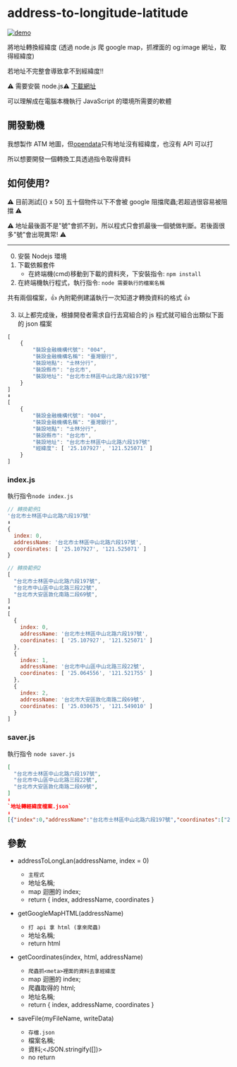# address-to-longitude-latitude

[![demo](https://res.cloudinary.com/marcomontalbano/image/upload/v1655050933/video_to_markdown/images/youtube--DjEiT7szJsA-c05b58ac6eb4c4700831b2b3070cd403.jpg)](https://youtu.be/DjEiT7szJsA "demo")

將地址轉換經緯度 (透過 node.js 爬 google map，抓<meta>裡面的 og:image 網址，取得經緯度)

若地址不完整會導致拿不到經緯度!!

⚠️ 需要安裝 node.js⚠️ [下載網址](https://nodejs.org/zh-tw/download/)

可以理解成在電腦本機執行 JavaScript 的環境所需要的軟體

## 開發動機

我想製作 ATM 地圖，但[opendata](https://data.gov.tw/dataset/24333)只有地址沒有經緯度，也沒有 API 可以打

所以想要開發一個轉換工具透過指令取得資料

## 如何使用?

⚠️ 目前測試[{} x 50] 五十個物件以下不會被 google 阻擋爬蟲;若超過很容易被阻擋 ⚠️

⚠️ 地址最後面不是"號"會抓不到，所以程式只會抓最後一個號做判斷。若後面很多"號"會出現異常! ⚠️

---

0. 安裝 Nodejs 環境
1. 下載依賴套件
   - 在終端機(cmd)移動到下載的資料夾，下安裝指令: `npm install`
2. 在終端機執行程式，執行指令: `node 需要執行的檔案名稱`

共有兩個檔案，👍 內附範例建議執行一次知道才轉換資料的格式 👍

3. 以上都完成後，根據開發者需求自行去寫組合的 js 程式就可組合出類似下面的 json 檔案

```js
[
    {
        "裝設金融機構代號": "004",
        "裝設金融機構名稱": "臺灣銀行",
        "裝設地點": "士林分行",
        "裝設縣市": "台北市",
        "裝設地址": "台北市士林區中山北路六段197號"
    }
]
⬇️
[
    {
        "裝設金融機構代號": "004",
        "裝設金融機構名稱": "臺灣銀行",
        "裝設地點": "士林分行",
        "裝設縣市": "台北市",
        "裝設地址": "台北市士林區中山北路六段197號"
        "經緯度": [ '25.107927', '121.525071' ]
    }
]
```

### index.js

執行指令`node index.js`

```js
// 轉換範例1
'台北市士林區中山北路六段197號'
⬇️
{
  index: 0,
  addressName: '台北市士林區中山北路六段197號',
  coordinates: [ '25.107927', '121.525071' ]
}
```

```js
// 轉換範例2
[
  "台北市士林區中山北路六段197號",
  "台北市中山區中山北路三段22號",
  "台北市大安區敦化南路二段69號",
]
⬇️
[
  {
    index: 0,
    addressName: '台北市士林區中山北路六段197號',
    coordinates: [ '25.107927', '121.525071' ]
  },
  {
    index: 1,
    addressName: '台北市中山區中山北路三段22號',
    coordinates: [ '25.064556', '121.521755' ]
  },
  {
    index: 2,
    addressName: '台北市大安區敦化南路二段69號',
    coordinates: [ '25.030675', '121.549010' ]
  }
]
```

### saver.js

執行指令 `node saver.js`

```json
[
  "台北市士林區中山北路六段197號",
  "台北市中山區中山北路三段22號",
  "台北市大安區敦化南路二段69號",
]
⬇️
`地址轉經緯度檔案.json`
⬇️
[{"index":0,"addressName":"台北市士林區中山北路六段197號","coordinates":["25.107927","121.525071"]},{"index":1,"addressName":"台北市中山區中山北路三段22號","coordinates":["25.064556","121.521755"]},{"index":2,"addressName":"台北市大安區敦化南路二段69號","coordinates":["25.030675","121.549010"]}]

```

## 參數

- addressToLongLan(addressName, index = 0)

  - `主程式`
  - 地址名稱;<string>
  - map 迴圈的 index;<int>
  - return { index, addressName, coordinates }

- getGoogleMapHTML(addressName)

  - `打 api 拿 html (拿來爬蟲)`
  - 地址名稱;<string>
  - return html

- getCoordinates(index, html, addressName)

  - `爬蟲抓<meta>裡面的資料去拿經緯度`
  - map 迴圈的 index;<int>
  - 爬蟲取得的 html;<html>
  - 地址名稱;<string>
  - return { index, addressName, coordinates }

- saveFile(myFileName, writeData)
  - `存檔.json`
  - 檔案名稱;<string>
  - 資料;<JSON.stringify([])>
  - no return
